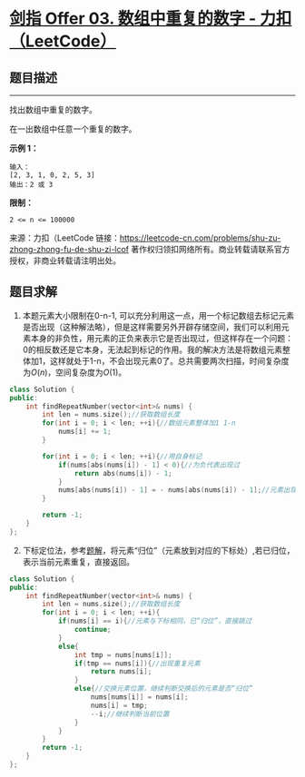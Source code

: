 # [剑指 Offer 03. 数组中重复的数字 - 力扣（LeetCode）](https://leetcode-cn.com/problems/shu-zu-zhong-zhong-fu-de-shu-zi-lcof/submissions/)



## 题目描述

------

找出数组中重复的数字。

在一出数组中任意一个重复的数字。

**示例 1：**

```
输入：
[2, 3, 1, 0, 2, 5, 3]
输出：2 或 3 
```

**限制：**

```
2 <= n <= 100000
```

来源：力扣（LeetCode
链接：https://leetcode-cn.com/problems/shu-zu-zhong-zhong-fu-de-shu-zi-lcof
著作权归领扣网络所有。商业转载请联系官方授权，非商业转载请注明出处。



## 题目求解

1. 本题元素大小限制在0-n-1, 可以充分利用这一点，用一个标记数组去标记元素是否出现（这种解法略），但是这样需要另外开辟存储空间，我们可以利用元素本身的非负性，用元素的正负来表示它是否出现过，但这样存在一个问题：0的相反数还是它本身，无法起到标记的作用。我的解决方法是将数组元素整体加1，这样就处于1-n，不会出现元素0了。总共需要两次扫描，时间复杂度为$O(n)$，空间复杂度为$O(1)$。

   

```c++
class Solution {
public:
    int findRepeatNumber(vector<int>& nums) {
        int len = nums.size();//获取数组长度
        for(int i = 0; i < len; ++i){//数组元素整体加1 1-n
            nums[i] += 1;
        }

        for(int i = 0; i < len; ++i){//用自身标记
            if(nums[abs(nums[i]) - 1] < 0){//为负代表出现过
                return abs(nums[i]) - 1;
            }
            nums[abs(nums[i]) - 1] = - nums[abs(nums[i]) - 1];//元素出现过，将其作为下标对应的元素置为负
        }

        return -1;
    }
};
```

2. 下标定位法，参考[题解](https://leetcode-cn.com/problems/shu-zu-zhong-zhong-fu-de-shu-zi-lcof/solution/pythonti-jie-san-chong-fang-fa-by-xiao-xue-66/)，将元素“归位”（元素放到对应的下标处）,若已归位，表示当前元素重复，直接返回。

```c++
class Solution {
public:
    int findRepeatNumber(vector<int>& nums) {
        int len = nums.size();//获取数组长度
        for(int i = 0; i < len; ++i){
            if(nums[i] == i){//元素与下标相同，已“归位”，直接跳过
                continue;
            }
            else{
                int tmp = nums[nums[i]];
                if(tmp == nums[i]){//出现重复元素
                    return nums[i];
                }
                else{//交换元素位置，继续判断交换后的元素是否“归位”
                    nums[nums[i]] = nums[i];
                    nums[i] = tmp;
                    --i;//继续判断当前位置
                }
            }
        }
        return -1;
    }
};
```



